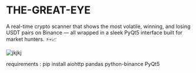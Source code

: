 # THE-GREAT-EYE
A real-time crypto scanner that shows the most volatile, winning, and losing USDT pairs on Binance — all wrapped in a sleek PyQt5 interface built for market hunters. ⚡💀📈

![jkjkj](https://github.com/user-attachments/assets/b7705e04-de1a-4d91-8319-6c5eb7c61ccc)

requirements : pip install aiohttp pandas python-binance PyQt5
